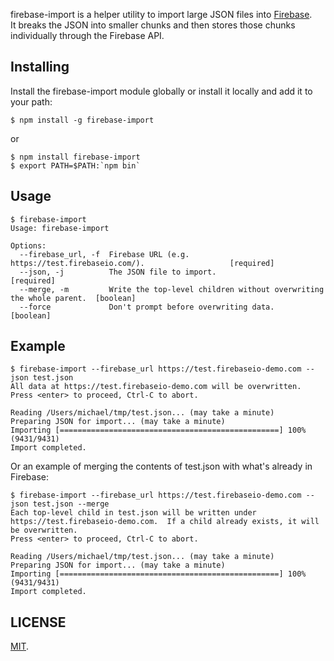 firebase-import is a helper utility to import large JSON files into [Firebase](https://www.firebase.com/).  
It breaks the JSON into smaller chunks and then stores those chunks individually through the Firebase API.

## Installing

Install the firebase-import module globally or install it locally and add it to your path:

    $ npm install -g firebase-import

or

    $ npm install firebase-import
    $ export PATH=$PATH:`npm bin`

## Usage

    $ firebase-import
    Usage: firebase-import

    Options:
      --firebase_url, -f  Firebase URL (e.g. https://test.firebaseio.com/).                   [required]
      --json, -j          The JSON file to import.                                            [required]
      --merge, -m         Write the top-level children without overwriting the whole parent.  [boolean]
      --force             Don't prompt before overwriting data.                               [boolean]

## Example

    $ firebase-import --firebase_url https://test.firebaseio-demo.com --json test.json
    All data at https://test.firebaseio-demo.com will be overwritten.
    Press <enter> to proceed, Ctrl-C to abort.

    Reading /Users/michael/tmp/test.json... (may take a minute)
    Preparing JSON for import... (may take a minute)
    Importing [=================================================] 100% (9431/9431)
    Import completed.

Or an example of merging the contents of test.json with what's already in Firebase:

    $ firebase-import --firebase_url https://test.firebaseio-demo.com --json test.json --merge
    Each top-level child in test.json will be written under https://test.firebaseio-demo.com.  If a child already exists, it will be overwritten.
    Press <enter> to proceed, Ctrl-C to abort.

    Reading /Users/michael/tmp/test.json... (may take a minute)
    Preparing JSON for import... (may take a minute)
    Importing [=================================================] 100% (9431/9431)
    Import completed.

## LICENSE
[MIT](http://firebase.mit-license.org/).

